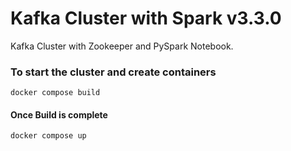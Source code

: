 # Kafka Cluster with Spark v3.3.0

Kafka Cluster with Zookeeper and PySpark Notebook.

### To start the cluster and create containers
    docker compose build

#### Once Build is complete
    docker compose up

